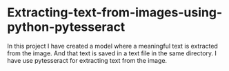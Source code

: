# Extracting-text-from-images-using-python-pytesseract
In this project I have created a model where a meaningful text is extracted from the image. And that text is saved in a text file in the same directory.
I have use pytesseract for extracting text from the image.
